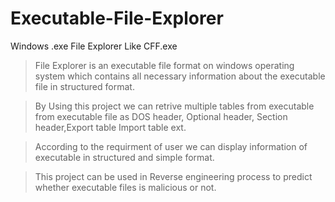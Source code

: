 # Executable-File-Explorer
Windows .exe File Explorer Like CFF.exe

> File Explorer is an executable file format on windows operating system which contains all necessary information about the executable file in structured format.

> By Using this project we can retrive multiple tables from executable from executable file as DOS header, Optional header, Section header,Export table Import table ext.

> According to the requirment of user we can display information of executable in structured and simple format.

> This project can be used in Reverse engineering process to predict whether executable files is malicious or not.
